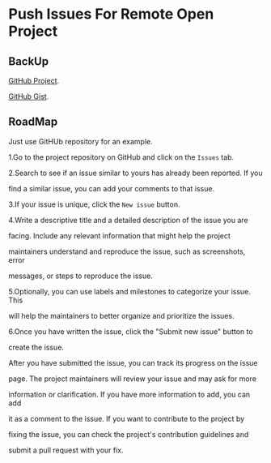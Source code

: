 # Push Issues For Remote Open Project

## BackUp

[GitHub Project](https://github.com/SofijaErkin/basic-tool-mac/tree/main/terminal).

[GitHub Gist](https://gist.github.com/SofijaErkin/ea812d4fda8cb10bb3af9d1d6c33e212).

## RoadMap

Just use GitHUb repository for an example.

1.Go to the project repository on GitHub and click on the `Issues` tab.

2.Search to see if an issue similar to yours has already been reported. If you

find a similar issue, you can add your comments to that issue.

3.If your issue is unique, click the `New issue` button.

4.Write a descriptive title and a detailed description of the issue you are

facing. Include any relevant information that might help the project

maintainers understand and reproduce the issue, such as screenshots, error

messages, or steps to reproduce the issue.

5.Optionally, you can use labels and milestones to categorize your issue. This

will help the maintainers to better organize and prioritize the issues.

6.Once you have written the issue, click the "Submit new issue" button to

create the issue.

After you have submitted the issue, you can track its progress on the issue

page. The project maintainers will review your issue and may ask for more

information or clarification. If you have more information to add, you can add

it as a comment to the issue. If you want to contribute to the project by

fixing the issue, you can check the project's contribution guidelines and

submit a pull request with your fix.
